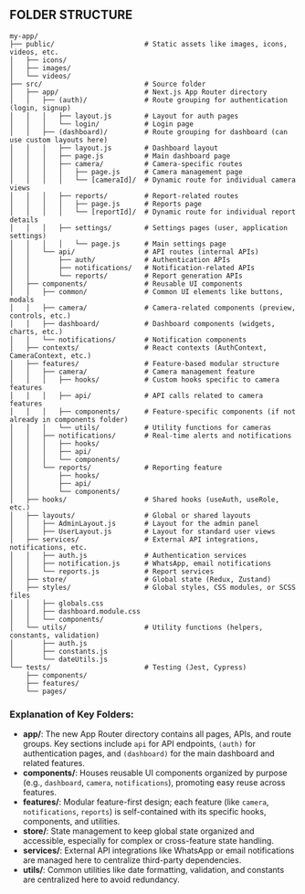 ## FOLDER STRUCTURE

```
my-app/
├── public/                      # Static assets like images, icons, videos, etc.
│   ├── icons/
│   ├── images/
│   └── videos/
├── src/                         # Source folder
│   ├── app/                     # Next.js App Router directory
│   │   ├── (auth)/              # Route grouping for authentication (login, signup)
│   │   │   ├── layout.js        # Layout for auth pages
│   │   │   └── login/           # Login page
│   │   ├── (dashboard)/         # Route grouping for dashboard (can use custom layouts here)
│   │   │   ├── layout.js        # Dashboard layout
│   │   │   ├── page.js          # Main dashboard page
│   │   │   ├── camera/          # Camera-specific routes
│   │   │   │   ├── page.js      # Camera management page
│   │   │   │   └── [cameraId]/  # Dynamic route for individual camera views
│   │   │   ├── reports/         # Report-related routes
│   │   │   │   ├── page.js      # Reports page
│   │   │   │   └── [reportId]/  # Dynamic route for individual report details
│   │   │   ├── settings/        # Settings pages (user, application settings)
│   │   │   │   └── page.js      # Main settings page
│   │   └── api/                 # API routes (internal APIs)
│   │       ├── auth/            # Authentication APIs
│   │       ├── notifications/   # Notification-related APIs
│   │       └── reports/         # Report generation APIs
│   ├── components/              # Reusable UI components
│   │   ├── common/              # Common UI elements like buttons, modals
│   │   ├── camera/              # Camera-related components (preview, controls, etc.)
│   │   ├── dashboard/           # Dashboard components (widgets, charts, etc.)
│   │   └── notifications/       # Notification components
│   ├── contexts/                # React contexts (AuthContext, CameraContext, etc.)
│   ├── features/                # Feature-based modular structure
│   │   ├── camera/              # Camera management feature
│   │   │   ├── hooks/           # Custom hooks specific to camera features
│   │   │   ├── api/             # API calls related to camera features
│   │   │   ├── components/      # Feature-specific components (if not already in components folder)
│   │   │   └── utils/           # Utility functions for cameras
│   │   ├── notifications/       # Real-time alerts and notifications
│   │   │   ├── hooks/
│   │   │   ├── api/
│   │   │   └── components/
│   │   └── reports/             # Reporting feature
│   │       ├── hooks/
│   │       ├── api/
│   │       └── components/
│   ├── hooks/                   # Shared hooks (useAuth, useRole, etc.)
│   ├── layouts/                 # Global or shared layouts
│   │   ├── AdminLayout.js       # Layout for the admin panel
│   │   ├── UserLayout.js        # Layout for standard user views
│   ├── services/                # External API integrations, notifications, etc.
│   │   ├── auth.js              # Authentication services
│   │   ├── notification.js      # WhatsApp, email notifications
│   │   └── reports.js           # Report services
│   ├── store/                   # Global state (Redux, Zustand)
│   ├── styles/                  # Global styles, CSS modules, or SCSS files
│   │   ├── globals.css
│   │   ├── dashboard.module.css
│   │   └── components/
│   └── utils/                   # Utility functions (helpers, constants, validation)
│       ├── auth.js
│       ├── constants.js
│       └── dateUtils.js
└── tests/                       # Testing (Jest, Cypress)
    ├── components/
    ├── features/
    └── pages/
```

### Explanation of Key Folders:
- **app/**: The new App Router directory contains all pages, APIs, and route groups. Key sections include `api` for API endpoints, `(auth)` for authentication pages, and `(dashboard)` for the main dashboard and related features.
- **components/**: Houses reusable UI components organized by purpose (e.g., `dashboard`, `camera`, `notifications`), promoting easy reuse across features.
- **features/**: Modular feature-first design; each feature (like `camera`, `notifications`, `reports`) is self-contained with its specific hooks, components, and utilities.
- **store/**: State management to keep global state organized and accessible, especially for complex or cross-feature state handling.
- **services/**: External API integrations like WhatsApp or email notifications are managed here to centralize third-party dependencies.
- **utils/**: Common utilities like date formatting, validation, and constants are centralized here to avoid redundancy.
